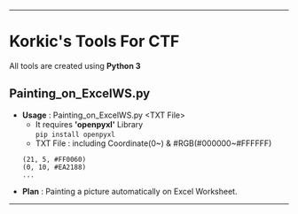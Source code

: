 ---------------------------------------------------------------------------
Korkic's Tools For CTF
======================
All tools are created using **Python 3**

Painting_on_ExcelWS.py
----------------------
   - **Usage** : Painting_on_ExcelWS.py \<TXT File>
     - It requires **'openpyxl'** Library   
   ```pip install openpyxl```
     - TXT File : including Coordinate(0~) & #RGB(#000000~#FFFFFF)   
     ```
     (21, 5, #FF0060)   
     (0, 10, #EA2188)   
     ...
     ```   
   - **Plan** : Painting a picture automatically on Excel Worksheet.
----------------------------------------------------------------------------
